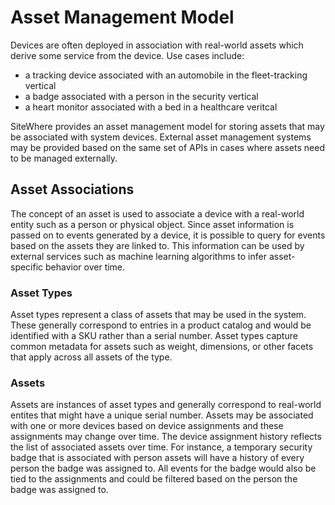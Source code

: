 # Asset Management Model

<Seo/>

Devices are often deployed in association with real-world assets which derive
some service from the device. Use cases include:

- a tracking device associated with an automobile in the fleet-tracking vertical
- a badge associated with a person in the security vertical
- a heart monitor associated with a bed in a healthcare veritcal

SiteWhere provides an asset management model for storing assets that may be
associated with system devices. External asset management systems may be
provided based on the same set of APIs in cases where assets need to be
managed externally.

## Asset Associations

The concept of an asset is used to associate a device with a real-world
entity such as a person or physical object. Since asset information is
passed on to events generated by a device, it is possible to query for
events based on the assets they are linked to. This information can be used
by external services such as machine learning algorithms to infer asset-specific
behavior over time.

### Asset Types

Asset types represent a class of assets that may be used in the system. These
generally correspond to entries in a product catalog and would be identified
with a SKU rather than a serial number. Asset types capture common metadata
for assets such as weight, dimensions, or other facets that apply across all
assets of the type.

### Assets

Assets are instances of asset types and generally correspond to real-world
entites that might have a unique serial number. Assets may be associated with
one or more devices based on device assignments and these assignments may
change over time. The device assignment history reflects the list of associated
assets over time. For instance, a temporary security badge that is associated
with person assets will have a history of every person the badge was assigned
to. All events for the badge would also be tied to the assignments and could
be filtered based on the person the badge was assigned to.
